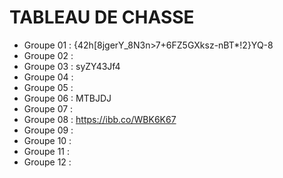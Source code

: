 # TABLEAU DE CHASSE

- Groupe 01 : {​​42h[8jgerY_8N3n>7+6FZ5GXksz-nBT\*!2}​​YQ-8
- Groupe 02 :
- Groupe 03 : syZY43Jf4
- Groupe 04 :
- Groupe 05 :
- Groupe 06 : MTBJDJ
- Groupe 07 :
- Groupe 08 : https://ibb.co/WBK6K67
- Groupe 09 :
- Groupe 10 :
- Groupe 11 :
- Groupe 12 :
